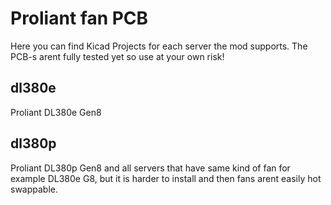 # Proliant fan PCB

Here you can find Kicad Projects for each server the mod supports.
The PCB-s arent fully tested yet so use at your own risk!



## dl380e

Proliant DL380e Gen8

## dl380p

Proliant DL380p Gen8
and all servers that have same kind of fan for example DL380e G8, but it is harder to install and then fans arent easily hot swappable.